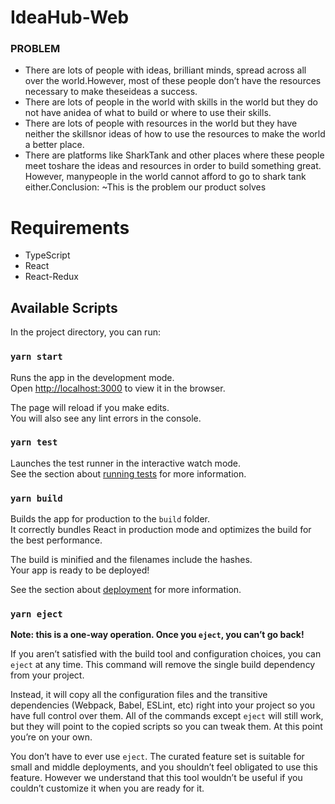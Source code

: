 # IdeaHub-Web

### PROBLEM
* There are lots of people with ideas, brilliant minds, spread across all over the world.However, most of these people don’t have the resources necessary to make theseideas a success.
* There are lots of people in the world with skills in the world but they do not have anidea of what to build or where to use their skills.
* There are lots of people with resources in the world but they have neither the skillsnor ideas of how to use the resources to make the world a better place.
* There are platforms like SharkTank and other places where these people meet toshare the ideas and resources in order to build something great. However, manypeople in the world cannot afford to go to shark tank either.Conclusion: ​~This is the problem our product solves
  
# Requirements
* TypeScript
* React
* React-Redux

## Available Scripts

In the project directory, you can run:

### `yarn start`

Runs the app in the development mode.<br />
Open [http://localhost:3000](http://localhost:3000) to view it in the browser.

The page will reload if you make edits.<br />
You will also see any lint errors in the console.

### `yarn test`

Launches the test runner in the interactive watch mode.<br />
See the section about [running tests](https://facebook.github.io/create-react-app/docs/running-tests) for more information.

### `yarn build`

Builds the app for production to the `build` folder.<br />
It correctly bundles React in production mode and optimizes the build for the best performance.

The build is minified and the filenames include the hashes.<br />
Your app is ready to be deployed!

See the section about [deployment](https://facebook.github.io/create-react-app/docs/deployment) for more information.

### `yarn eject`

**Note: this is a one-way operation. Once you `eject`, you can’t go back!**

If you aren’t satisfied with the build tool and configuration choices, you can `eject` at any time. This command will remove the single build dependency from your project.

Instead, it will copy all the configuration files and the transitive dependencies (Webpack, Babel, ESLint, etc) right into your project so you have full control over them. All of the commands except `eject` will still work, but they will point to the copied scripts so you can tweak them. At this point you’re on your own.

You don’t have to ever use `eject`. The curated feature set is suitable for small and middle deployments, and you shouldn’t feel obligated to use this feature. However we understand that this tool wouldn’t be useful if you couldn’t customize it when you are ready for it.

